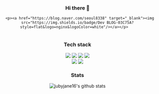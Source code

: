 <div align="center">
   
   ### Hi there 👋

   <!--
   **rubyjane16/rubyjane16** is a ✨ _special_ ✨ repository because its `README.md` (this file) appears on your GitHub profile.

   Here are some ideas to get you started:

   - 🔭 I’m currently working on ...
   - 🌱 I’m currently learning ...
   - 👯 I’m looking to collaborate on ...
   - 🤔 I’m looking for help with ...
   - 💬 Ask me about ...
   - 📫 How to reach me: ...
   - 😄 Pronouns: ...
   - ⚡ Fun fact: ...
   -->


      <p><a href="https://blog.naver.com/seoul8338" target="_blank"><img src="https://img.shields.io/badge/Dev BLOG-03C75A?style=flat&logo=nginx&logoColor=white"/></a></p>   


   #
   ### Tech stack 
   <p>
      <img src="https://img.shields.io/badge/JAVA-007396?style=flat&logo=JAVA&logoColor=white">
      <img src="https://img.shields.io/badge/C++-00599C?style=flat&logo=cplusplus&logoColor=white">
      <img src="https://img.shields.io/badge/MySQL-4479A1?style=flat&logo=mysql&logoColor=white">
      <img src="https://img.shields.io/badge/HTML-E34F26?style=flat&logo=html5&logoColor=white">
   
   <br>
    <img src="https://img.shields.io/badge/spring-6DB33F?style=flat&logo=spring&logoColor=white">
    <img src="https://img.shields.io/badge/linux-FCC624?style=flat&logo=linux&logoColor=white">

   </p>
   
   ### Stats
   ![jubyjane16's github stats](https://github-readme-stats.vercel.app/api?username=rubyjane16&show_icons=true)


</div>

